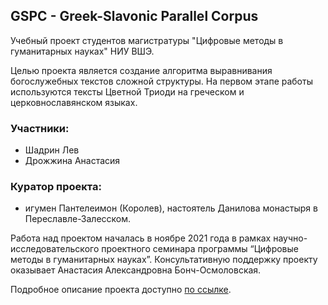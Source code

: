 ## GSPC - Greek-Slavonic Parallel Corpus
Учебный проект студентов магистратуры "Цифровые методы в гуманитарных науках" НИУ ВШЭ.

Целью проекта является создание алгоритма выравнивания богослужебных текстов сложной структуры.
На первом этапе работы используются тексты Цветной Триоди на греческом и церковнославянском языках. 
  
### Участники:
- Шадрин Лев
- Дрожжина Анастасия

### Куратор проекта:
- игумен Пантелеимон (Королев), настоятель Данилова монастыря в Переславле-Залесском.  

Работа над проектом началась в ноябре 2021 года в рамках научно-исследовательского проектного семинара программы “Цифровые методы в гуманитарных науках”.
Консультативную поддержку проекту оказывает Анастасия Александровна Бонч-Осмоловская.

Подробное описание проекта доступно [по ссылке](https://levshadrin.github.io/GSPC_report/).
